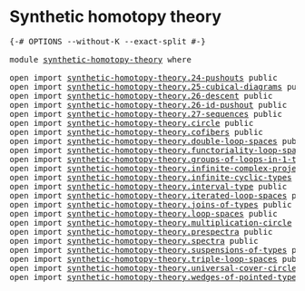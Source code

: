 # Synthetic homotopy theory

<pre class="Agda"><a id="38" class="Symbol">{-#</a> <a id="42" class="Keyword">OPTIONS</a> <a id="50" class="Pragma">--without-K</a> <a id="62" class="Pragma">--exact-split</a> <a id="76" class="Symbol">#-}</a>

<a id="81" class="Keyword">module</a> <a id="88" href="synthetic-homotopy-theory.html" class="Module">synthetic-homotopy-theory</a> <a id="114" class="Keyword">where</a>

<a id="121" class="Keyword">open</a> <a id="126" class="Keyword">import</a> <a id="133" href="synthetic-homotopy-theory.24-pushouts.html" class="Module">synthetic-homotopy-theory.24-pushouts</a> <a id="171" class="Keyword">public</a>
<a id="178" class="Keyword">open</a> <a id="183" class="Keyword">import</a> <a id="190" href="synthetic-homotopy-theory.25-cubical-diagrams.html" class="Module">synthetic-homotopy-theory.25-cubical-diagrams</a> <a id="236" class="Keyword">public</a>
<a id="243" class="Keyword">open</a> <a id="248" class="Keyword">import</a> <a id="255" href="synthetic-homotopy-theory.26-descent.html" class="Module">synthetic-homotopy-theory.26-descent</a> <a id="292" class="Keyword">public</a>
<a id="299" class="Keyword">open</a> <a id="304" class="Keyword">import</a> <a id="311" href="synthetic-homotopy-theory.26-id-pushout.html" class="Module">synthetic-homotopy-theory.26-id-pushout</a> <a id="351" class="Keyword">public</a>
<a id="358" class="Keyword">open</a> <a id="363" class="Keyword">import</a> <a id="370" href="synthetic-homotopy-theory.27-sequences.html" class="Module">synthetic-homotopy-theory.27-sequences</a> <a id="409" class="Keyword">public</a>
<a id="416" class="Keyword">open</a> <a id="421" class="Keyword">import</a> <a id="428" href="synthetic-homotopy-theory.circle.html" class="Module">synthetic-homotopy-theory.circle</a> <a id="461" class="Keyword">public</a>
<a id="468" class="Keyword">open</a> <a id="473" class="Keyword">import</a> <a id="480" href="synthetic-homotopy-theory.cofibers.html" class="Module">synthetic-homotopy-theory.cofibers</a> <a id="515" class="Keyword">public</a>
<a id="522" class="Keyword">open</a> <a id="527" class="Keyword">import</a> <a id="534" href="synthetic-homotopy-theory.double-loop-spaces.html" class="Module">synthetic-homotopy-theory.double-loop-spaces</a> <a id="579" class="Keyword">public</a>
<a id="586" class="Keyword">open</a> <a id="591" class="Keyword">import</a> <a id="598" href="synthetic-homotopy-theory.functoriality-loop-spaces.html" class="Module">synthetic-homotopy-theory.functoriality-loop-spaces</a> <a id="650" class="Keyword">public</a>
<a id="657" class="Keyword">open</a> <a id="662" class="Keyword">import</a> <a id="669" href="synthetic-homotopy-theory.groups-of-loops-in-1-types.html" class="Module">synthetic-homotopy-theory.groups-of-loops-in-1-types</a> <a id="722" class="Keyword">public</a>
<a id="729" class="Keyword">open</a> <a id="734" class="Keyword">import</a> <a id="741" href="synthetic-homotopy-theory.infinite-complex-projective-space.html" class="Module">synthetic-homotopy-theory.infinite-complex-projective-space</a> <a id="801" class="Keyword">public</a>
<a id="808" class="Keyword">open</a> <a id="813" class="Keyword">import</a> <a id="820" href="synthetic-homotopy-theory.infinite-cyclic-types.html" class="Module">synthetic-homotopy-theory.infinite-cyclic-types</a> <a id="868" class="Keyword">public</a>
<a id="875" class="Keyword">open</a> <a id="880" class="Keyword">import</a> <a id="887" href="synthetic-homotopy-theory.interval-type.html" class="Module">synthetic-homotopy-theory.interval-type</a> <a id="927" class="Keyword">public</a>
<a id="934" class="Keyword">open</a> <a id="939" class="Keyword">import</a> <a id="946" href="synthetic-homotopy-theory.iterated-loop-spaces.html" class="Module">synthetic-homotopy-theory.iterated-loop-spaces</a> <a id="993" class="Keyword">public</a>
<a id="1000" class="Keyword">open</a> <a id="1005" class="Keyword">import</a> <a id="1012" href="synthetic-homotopy-theory.joins-of-types.html" class="Module">synthetic-homotopy-theory.joins-of-types</a> <a id="1053" class="Keyword">public</a>
<a id="1060" class="Keyword">open</a> <a id="1065" class="Keyword">import</a> <a id="1072" href="synthetic-homotopy-theory.loop-spaces.html" class="Module">synthetic-homotopy-theory.loop-spaces</a> <a id="1110" class="Keyword">public</a>
<a id="1117" class="Keyword">open</a> <a id="1122" class="Keyword">import</a> <a id="1129" href="synthetic-homotopy-theory.multiplication-circle.html" class="Module">synthetic-homotopy-theory.multiplication-circle</a> <a id="1177" class="Keyword">public</a>
<a id="1184" class="Keyword">open</a> <a id="1189" class="Keyword">import</a> <a id="1196" href="synthetic-homotopy-theory.prespectra.html" class="Module">synthetic-homotopy-theory.prespectra</a> <a id="1233" class="Keyword">public</a>
<a id="1240" class="Keyword">open</a> <a id="1245" class="Keyword">import</a> <a id="1252" href="synthetic-homotopy-theory.spectra.html" class="Module">synthetic-homotopy-theory.spectra</a> <a id="1286" class="Keyword">public</a>
<a id="1293" class="Keyword">open</a> <a id="1298" class="Keyword">import</a> <a id="1305" href="synthetic-homotopy-theory.suspensions-of-types.html" class="Module">synthetic-homotopy-theory.suspensions-of-types</a> <a id="1352" class="Keyword">public</a>
<a id="1359" class="Keyword">open</a> <a id="1364" class="Keyword">import</a> <a id="1371" href="synthetic-homotopy-theory.triple-loop-spaces.html" class="Module">synthetic-homotopy-theory.triple-loop-spaces</a> <a id="1416" class="Keyword">public</a>
<a id="1423" class="Keyword">open</a> <a id="1428" class="Keyword">import</a> <a id="1435" href="synthetic-homotopy-theory.universal-cover-circle.html" class="Module">synthetic-homotopy-theory.universal-cover-circle</a> <a id="1484" class="Keyword">public</a>
<a id="1491" class="Keyword">open</a> <a id="1496" class="Keyword">import</a> <a id="1503" href="synthetic-homotopy-theory.wedges-of-pointed-types.html" class="Module">synthetic-homotopy-theory.wedges-of-pointed-types</a> <a id="1553" class="Keyword">public</a>
</pre>